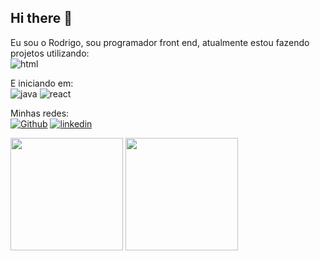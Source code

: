 ## Hi there 👋
Eu sou o Rodrigo, sou programador front end, atualmente estou fazendo projetos utilizando: 
<br>
 <img src="https://img.shields.io/badge/HTML5-E34F26?style=for-the-badge&logo=html5&logoColor=white" alt="html">  <img src="https://img.shields.io/badge/CSS3-1572B6?style=for-the-badge&logo=css3&logoColor=white" alt="">

 E iniciando em: <br><img src="https://img.shields.io/badge/JavaScript-323330?style=for-the-badge&logo=javascript&logoColor=F7DF1E" alt="java">  <img src="https://img.shields.io/badge/React-20232A?style=for-the-badge&logo=react&logoColor=61DAFB" alt="react"> 

Minhas redes:
<br>
<a href="https://github.com/Digo-Nery"> <img src="https://img.shields.io/badge/GitHub-100000?style=for-the-badge&logo=github&logoColor=white" alt="Github"></a>
<a href="https://www.linkedin.com/in/rodrigo-neri-bastos-064859285/"> <img src="https://img.shields.io/badge/LinkedIn-0077B5?style=for-the-badge&logo=linkedin&logoColor=white" alt="linkedin"></a>
<a href="https://www.instagram.com/digoh_nery1/"> <img src="https://img.shields.io/badge/Instagram-E4405F?style=for-the-badge&logo=instagram&logoColor=white" alt=""></a>

<img height="180m" src="https://github-readme-stats.vercel.app/api?username=Digo-Nery&show_icons=true&theme=dracula"/> <img height="180m" src="https://github-readme-stats.vercel.app/api/top-langs/?username=Digo-Nery&hide_progress=trueicons=true&theme=dracula"/> 
